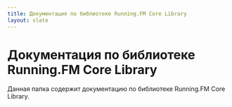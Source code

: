 ```yaml
---
title: Документация по библиотеке Running.FM Core Library
layout: slate
---
```


Документация по библиотеке Running.FM Core Library
==================================================

Данная папка содержит документацию по библиотеке Running.FM Core Library.